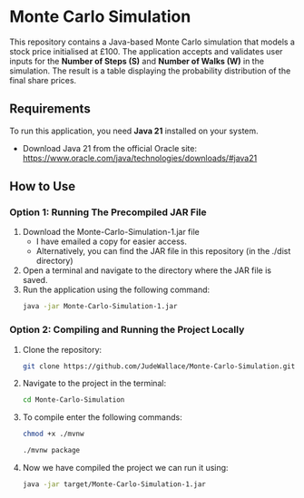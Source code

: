 # Monte Carlo Simulation
This repository contains a Java-based Monte Carlo simulation that models a stock price initialised at £100. The application accepts and validates user inputs for the <b>Number of Steps (S)</b> and <b>Number of Walks (W)</b> in the simulation. The result is a table displaying the probability distribution of the final share prices.

## Requirements
To run this application, you need <b>Java 21</b> installed on your system.

* Download Java 21 from the official Oracle site: https://www.oracle.com/java/technologies/downloads/#java21
  
## How to Use
### Option 1: Running The Precompiled JAR File
1. Download the Monte-Carlo-Simulation-1.jar file
   * I have emailed a copy for easier access.
   * Alternatively, you can find the JAR file in this repository (in the ./dist directory)
2. Open a terminal and navigate to the directory where the JAR file is saved.
3. Run the application using the following command:
    ``` bash
    java -jar Monte-Carlo-Simulation-1.jar
    ```

### Option 2: Compiling and Running the Project Locally
1. Clone the repository:
   ```bash
   git clone https://github.com/JudeWallace/Monte-Carlo-Simulation.git
   ```
3. Navigate to the project in the terminal:
   ```bash
   cd Monte-Carlo-Simulation
   ```
5. To compile enter the following commands:
   ```bash
   chmod +x ./mvnw
   ```
    ```bash
   ./mvnw package
   ```
6. Now we have compiled the project we can run it using:
   ```bash
   java -jar target/Monte-Carlo-Simulation-1.jar
   ```
    
